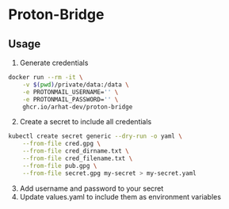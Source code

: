 # Proton-Bridge

## Usage

1. Generate credentials

```bash
docker run --rm -it \
    -v $(pwd)/private/data:/data \
    -e PROTONMAIL_USERNAME='' \
    -e PROTONMAIL_PASSWORD='' \
    ghcr.io/arhat-dev/proton-bridge
```

2. Create a secret to include all credentials

```bash
kubectl create secret generic --dry-run -o yaml \
    --from-file cred.gpg \
    --from-file cred_dirname.txt \
    --from-file cred_filename.txt \
    --from-file pub.gpg \
    --from-file secret.gpg my-secret > my-secret.yaml
```

3. Add username and password to your secret
4. Update values.yaml to include them as environment variables
